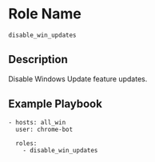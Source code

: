 # Role Name

`disable_win_updates`

## Description

Disable Windows Update feature updates.

## Example Playbook

```
- hosts: all_win
  user: chrome-bot

  roles:
    - disable_win_updates
```
